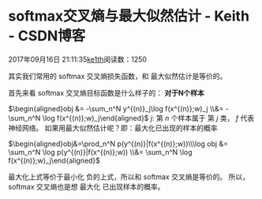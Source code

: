 # softmax交叉熵与最大似然估计 - Keith - CSDN博客





2017年09月16日 21:11:35[ke1th](https://me.csdn.net/u012436149)阅读数：1250








其实我们常用的 softmax 交叉熵损失函数，和 最大似然估计是等价的。

首先来看  softmax 交叉熵目标函数是什么样子的： **对于N个样本**


$\begin{aligned}obj &= -\sum_n^N y^{(n)}_j\log f(x^{(n)};w)_j \\&= -\sum_n^N \log f(x^{(n)};w)_j\end{aligned}$
$j$: 第 $n$ 个样本属于 第 $j$ 类，  $f$ 代表神经网络。
如果用最大似然估计呢？即：最大化已出现的样本的概率 


$\begin{aligned}obj&=\prod_n^N p(y^{(n)}|f(x^{(n)};w))\\\log obj &= \sum_n^N \log p(y^{(n)}|f(x^{(n)};w)) \\&= \sum_n^N \log f(x^{(n)};w)_j\end{aligned}$

最大化上式等价于最小化 负的上式，所以和 softmax 交叉熵是等价的。
所以，softmax 交叉熵也是想 最大化 已出现样本的概率。





